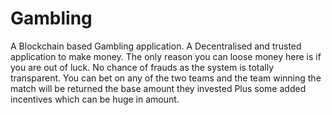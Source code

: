 # Gambling
A Blockchain based Gambling application. A Decentralised and trusted  application to make money. The only reason you can loose money here is if you are out of luck. No chance of frauds as the system is totally transparent. You can bet on any of the two teams and the team winning the match will be returned the base amount they invested Plus some added incentives which can be huge in amount.
